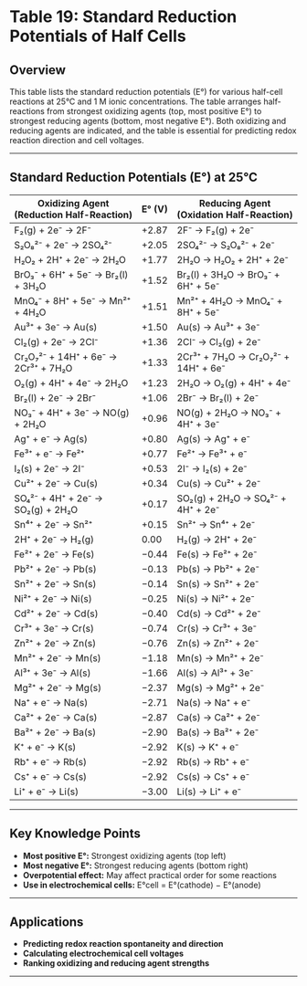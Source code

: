 # Table 19: Standard Reduction Potentials of Half Cells

## Overview

This table lists the standard reduction potentials (E°) for various half-cell reactions at 25°C and 1 M ionic concentrations. The table arranges half-reactions from strongest oxidizing agents (top, most positive E°) to strongest reducing agents (bottom, most negative E°). Both oxidizing and reducing agents are indicated, and the table is essential for predicting redox reaction direction and cell voltages.

---

## Standard Reduction Potentials (E°) at 25°C

| Oxidizing Agent (Reduction Half-Reaction)         | E° (V) | Reducing Agent (Oxidation Half-Reaction) |
|---------------------------------------------------|--------|------------------------------------------|
| F₂(g) + 2e⁻ → 2F⁻                                | +2.87  | 2F⁻ → F₂(g) + 2e⁻                        |
| S₂O₈²⁻ + 2e⁻ → 2SO₄²⁻                           | +2.05  | 2SO₄²⁻ → S₂O₈²⁻ + 2e⁻                   |
| H₂O₂ + 2H⁺ + 2e⁻ → 2H₂O                         | +1.77  | 2H₂O → H₂O₂ + 2H⁺ + 2e⁻                  |
| BrO₃⁻ + 6H⁺ + 5e⁻ → Br₂(l) + 3H₂O               | +1.52  | Br₂(l) + 3H₂O → BrO₃⁻ + 6H⁺ + 5e⁻        |
| MnO₄⁻ + 8H⁺ + 5e⁻ → Mn²⁺ + 4H₂O                 | +1.51  | Mn²⁺ + 4H₂O → MnO₄⁻ + 8H⁺ + 5e⁻          |
| Au³⁺ + 3e⁻ → Au(s)                              | +1.50  | Au(s) → Au³⁺ + 3e⁻                        |
| Cl₂(g) + 2e⁻ → 2Cl⁻                             | +1.36  | 2Cl⁻ → Cl₂(g) + 2e⁻                       |
| Cr₂O₇²⁻ + 14H⁺ + 6e⁻ → 2Cr³⁺ + 7H₂O            | +1.33  | 2Cr³⁺ + 7H₂O → Cr₂O₇²⁻ + 14H⁺ + 6e⁻      |
| O₂(g) + 4H⁺ + 4e⁻ → 2H₂O                        | +1.23  | 2H₂O → O₂(g) + 4H⁺ + 4e⁻                  |
| Br₂(l) + 2e⁻ → 2Br⁻                             | +1.06  | 2Br⁻ → Br₂(l) + 2e⁻                       |
| NO₃⁻ + 4H⁺ + 3e⁻ → NO(g) + 2H₂O                | +0.96  | NO(g) + 2H₂O → NO₃⁻ + 4H⁺ + 3e⁻           |
| Ag⁺ + e⁻ → Ag(s)                               | +0.80  | Ag(s) → Ag⁺ + e⁻                          |
| Fe³⁺ + e⁻ → Fe²⁺                               | +0.77  | Fe²⁺ → Fe³⁺ + e⁻                          |
| I₂(s) + 2e⁻ → 2I⁻                              | +0.53  | 2I⁻ → I₂(s) + 2e⁻                         |
| Cu²⁺ + 2e⁻ → Cu(s)                             | +0.34  | Cu(s) → Cu²⁺ + 2e⁻                        |
| SO₄²⁻ + 4H⁺ + 2e⁻ → SO₂(g) + 2H₂O              | +0.17  | SO₂(g) + 2H₂O → SO₄²⁻ + 4H⁺ + 2e⁻         |
| Sn⁴⁺ + 2e⁻ → Sn²⁺                              | +0.15  | Sn²⁺ → Sn⁴⁺ + 2e⁻                         |
| 2H⁺ + 2e⁻ → H₂(g)                              | 0.00   | H₂(g) → 2H⁺ + 2e⁻                         |
| Fe²⁺ + 2e⁻ → Fe(s)                             | −0.44  | Fe(s) → Fe²⁺ + 2e⁻                        |
| Pb²⁺ + 2e⁻ → Pb(s)                             | −0.13  | Pb(s) → Pb²⁺ + 2e⁻                        |
| Sn²⁺ + 2e⁻ → Sn(s)                             | −0.14  | Sn(s) → Sn²⁺ + 2e⁻                        |
| Ni²⁺ + 2e⁻ → Ni(s)                             | −0.25  | Ni(s) → Ni²⁺ + 2e⁻                        |
| Cd²⁺ + 2e⁻ → Cd(s)                             | −0.40  | Cd(s) → Cd²⁺ + 2e⁻                        |
| Cr³⁺ + 3e⁻ → Cr(s)                             | −0.74  | Cr(s) → Cr³⁺ + 3e⁻                        |
| Zn²⁺ + 2e⁻ → Zn(s)                             | −0.76  | Zn(s) → Zn²⁺ + 2e⁻                        |
| Mn²⁺ + 2e⁻ → Mn(s)                             | −1.18  | Mn(s) → Mn²⁺ + 2e⁻                        |
| Al³⁺ + 3e⁻ → Al(s)                             | −1.66  | Al(s) → Al³⁺ + 3e⁻                        |
| Mg²⁺ + 2e⁻ → Mg(s)                             | −2.37  | Mg(s) → Mg²⁺ + 2e⁻                        |
| Na⁺ + e⁻ → Na(s)                               | −2.71  | Na(s) → Na⁺ + e⁻                          |
| Ca²⁺ + 2e⁻ → Ca(s)                             | −2.87  | Ca(s) → Ca²⁺ + 2e⁻                        |
| Ba²⁺ + 2e⁻ → Ba(s)                             | −2.90  | Ba(s) → Ba²⁺ + 2e⁻                        |
| K⁺ + e⁻ → K(s)                                 | −2.92  | K(s) → K⁺ + e⁻                            |
| Rb⁺ + e⁻ → Rb(s)                               | −2.92  | Rb(s) → Rb⁺ + e⁻                          |
| Cs⁺ + e⁻ → Cs(s)                               | −2.92  | Cs(s) → Cs⁺ + e⁻                          |
| Li⁺ + e⁻ → Li(s)                               | −3.00  | Li(s) → Li⁺ + e⁻                          |

---

## Key Knowledge Points
- **Most positive E°:** Strongest oxidizing agents (top left)
- **Most negative E°:** Strongest reducing agents (bottom right)
- **Overpotential effect:** May affect practical order for some reactions
- **Use in electrochemical cells:** E°cell = E°(cathode) − E°(anode)

---

## Applications
- **Predicting redox reaction spontaneity and direction**
- **Calculating electrochemical cell voltages**
- **Ranking oxidizing and reducing agent strengths**

---
